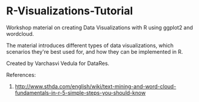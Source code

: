 # R-Visualizations-Tutorial
Workshop material on creating Data Visualizations with R using ggplot2 and wordcloud.

The material introduces different types of data visualizations, which scenarios they're best used for, and how they can be implemented in R.

Created by Varchasvi Vedula for DataRes.

References:
1. http://www.sthda.com/english/wiki/text-mining-and-word-cloud-fundamentals-in-r-5-simple-steps-you-should-know

